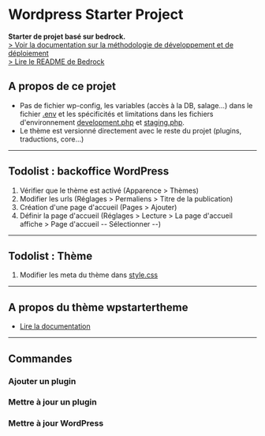 # Wordpress Starter Project

**Starter de projet basé sur bedrock.**  
[ > Voir la documentation sur la méthodologie de développement et de déploiement](https://github.com/nicolasmahler-fr/web-indus-process/blob/master/wordpress/bedrock/bedrock.md)  
[ > Lire le README de Bedrock ](_wiki/bedrock_readme.md)

## A propos de ce projet

- Pas de fichier wp-config, les variables (accès à la DB, salage...) dans le fichier [.env](.env) et les spécificités et limitations dans les fichiers d'environnement [development.php](config/environments/development.php) et [staging.php](config/environments/staging.php).
- Le thème est versionné directement avec le reste du projet (plugins, traductions, core...)  

---------------------

## **Todolist** : backoffice WordPress

1. Vérifier que le thème est activé (Apparence > Thèmes)
2. Modifier les urls (Réglages > Permaliens > Titre de la publication)
3. Création d'une page d'accueil (Pages > Ajouter)
4. Définir la page d'accueil (Réglages > Lecture > La page d'accueil affiche > Page d'accueil -- Sélectionner --)

----------------------
## **Todolist** : Thème

1. Modifier les meta du thème dans [style.css](app/themes/wpstartertheme/../../../web/app/themes/wpstartertheme/style.css)

----------------------

## A propos du thème **wpstartertheme**

- [Lire la documentation](web/app/themes/wpstartertheme/README.md)

---------------------

## Commandes 

### Ajouter un plugin 
### Mettre à jour un plugin
### Mettre à jour WordPress